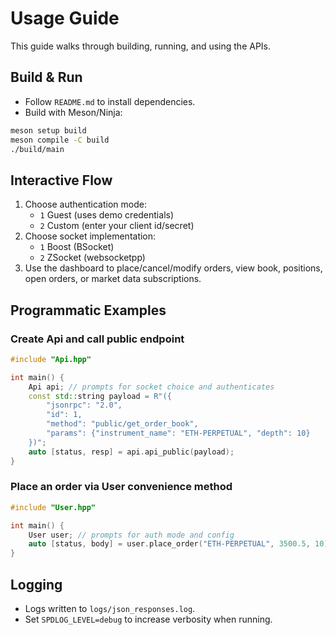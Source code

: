 # Usage Guide

This guide walks through building, running, and using the APIs.

## Build & Run
- Follow `README.md` to install dependencies.
- Build with Meson/Ninja:
```bash
meson setup build
meson compile -C build
./build/main
```

## Interactive Flow
1. Choose authentication mode:
   - `1` Guest (uses demo credentials)
   - `2` Custom (enter your client id/secret)
2. Choose socket implementation:
   - `1` Boost (BSocket)
   - `2` ZSocket (websocketpp)
3. Use the dashboard to place/cancel/modify orders, view book, positions, open orders, or market data subscriptions.

## Programmatic Examples

### Create Api and call public endpoint
```cpp
#include "Api.hpp"

int main() {
    Api api; // prompts for socket choice and authenticates
    const std::string payload = R"({
        "jsonrpc": "2.0",
        "id": 1,
        "method": "public/get_order_book",
        "params": {"instrument_name": "ETH-PERPETUAL", "depth": 10}
    })";
    auto [status, resp] = api.api_public(payload);
}
```

### Place an order via User convenience method
```cpp
#include "User.hpp"

int main() {
    User user; // prompts for auth mode and config
    auto [status, body] = user.place_order("ETH-PERPETUAL", 3500.5, 10);
}
```

## Logging
- Logs written to `logs/json_responses.log`.
- Set `SPDLOG_LEVEL=debug` to increase verbosity when running.